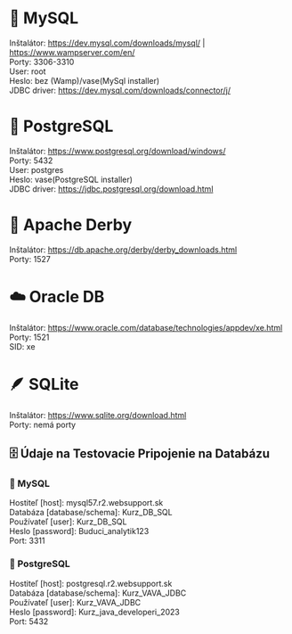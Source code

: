 # 🐬 MySQL 
Inštalátor: https://dev.mysql.com/downloads/mysql/ | https://www.wampserver.com/en/  
Porty: 3306-3310  
User: root  
Heslo: bez (Wamp)/vase(MySql installer)  
JDBC driver: https://dev.mysql.com/downloads/connector/j/  

# 🐘 PostgreSQL 
Inštalátor: https://www.postgresql.org/download/windows/  
Porty: 5432  
User: postgres  
Heslo: vase(PostgreSQL installer)  
JDBC driver: https://jdbc.postgresql.org/download.html  

# 🎩 Apache Derby  
Inštalátor: https://db.apache.org/derby/derby_downloads.html  
Porty: 1527  

# ☁️ Oracle DB  
Inštalátor: https://www.oracle.com/database/technologies/appdev/xe.html  
Porty: 1521  
SID: xe  

# 🪶 SQLite  
Inštalátor: https://www.sqlite.org/download.html  
Porty: nemá porty  

## 🗄️ Údaje na Testovacie Pripojenie na Databázu
### 🐬 MySQL 
Hostiteľ [host]: mysql57.r2.websupport.sk  
Databáza [database/schema]: Kurz_DB_SQL  
Používateľ [user]: Kurz_DB_SQL  
Heslo [password]: Buduci_analytik123  
Port: 3311  

### 🐘 PostgreSQL 
Hostiteľ [host]: postgresql.r2.websupport.sk  
Databáza [database/schema]: Kurz_VAVA_JDBC  
Používateľ [user]: Kurz_VAVA_JDBC  
Heslo [password]: Kurz_java_developeri_2023  
Port: 5432   

